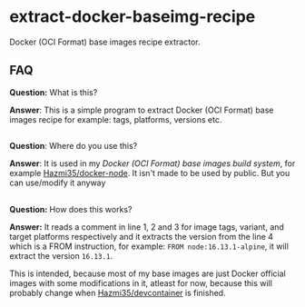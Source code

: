 # extract-docker-baseimg-recipe
Docker (OCI Format) base images recipe extractor.

## FAQ
**Question:** What is this?

**Answer**: This is a simple program to extract Docker (OCI Format) base images recipe for example: tags, platforms, versions etc.
##

**Question**: Where do you use this?

**Answer**: It is used in my *Docker (OCI Format) base images build system*, for example [Hazmi35/docker-node](https://github.com/Hazmi35/docker-node).
It isn't made to be used by public. But you can use/modify it anyway
##

**Question:** How does this works?

**Answer:** It reads a comment in line 1, 2 and 3 for image tags, variant, and target platforms respectively and it extracts the version from the line 4 which is a FROM instruction, for example: `FROM node:16.13.1-alpine`, it will extract the version `16.13.1`.

This is intended, because most of my base images are just Docker official images with some modifications in it, atleast for now, because this will probably change when [Hazmi35/devcontainer](https://github.com/Hazmi35/devcontainer) is finished.
